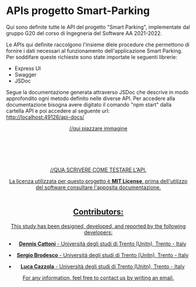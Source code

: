 # APIs progetto Smart-Parking

Qui sono definite tutte le API del progetto "Smart Parking", implementate dal gruppo G20 del corso di Ingegneria del Software AA 2021-2022.

Le APIs qui definite raccolgono l'insieme dlele procedure che permettono di fornire i dati necessari al funzionamento dell'applicazione Smart Parking.
Per soddifare queste richieste sono state importate le seguenti librerie:
* Express UI
* Swagger
* JSDoc

Segue la documentazione generata attraverso JSDoc che descrive in modo approfondito ogni metodo definito nelle diverse API. 
Per accedere alla documentazione bisogna avere digitato il comando "npm start" dalla cartella API e poi accedere al seguente url:
<br><a href="http://localhost:49126/api-docs/" align="center">http://localhost:49126/api-docs/</p>



<p align="center">
  //qui piazzare immagine
</p>
<BR><BR><BR><BR>


//QUA SCRIVERE COME TESTARE L'API.
  
La licenza utilizzata per questo progetto è <b>MIT License</b>, prima dell'utilizzo del software consultare l'apposita documentazione.
<BR><BR>
## Contributors:

This study has been designed, developed, and reported by the following developers:

* <b>Dennis Cattoni</b> - Università degli studi di Trento (Unitn), Trento - Italy

* <b>Sergio Brodesco</b> - Università degli studi di Trento (Unitn), Trento - Italy

* <b>Luca Cazzola</b> - Università degli studi di Trento (Unitn), Trento - Italy

For any information, feel free to contact us by writing an email.
